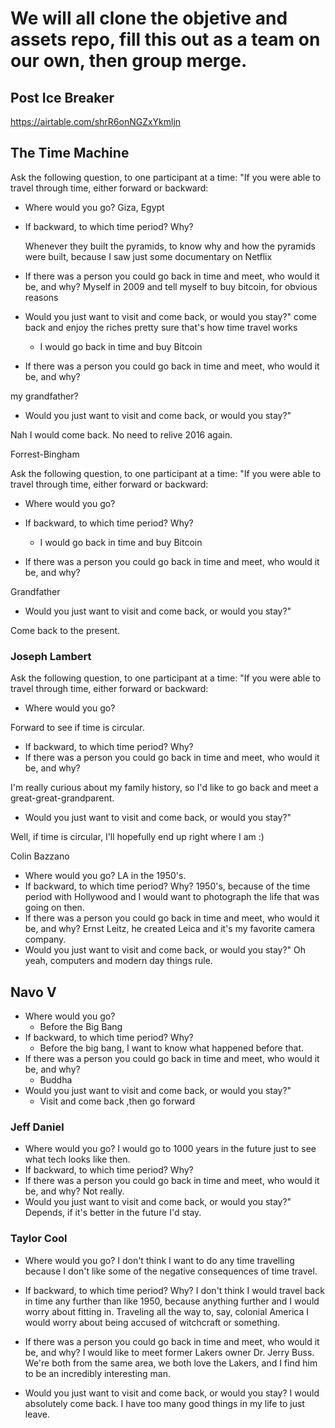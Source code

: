 # We will all clone the objetive and assets repo, fill this out as a team on our own, then group merge.

## Post Ice Breaker

https://airtable.com/shrR6onNGZxYkmljn

## **The Time Machine**

Ask the following question, to one participant at a time: "If you were able to travel through time, either forward or backward:

- Where would you go?
  Giza, Egypt

- If backward, to which time period? Why?

  Whenever they built the pyramids, to know why and how the pyramids were built, because I saw just some documentary on Netflix

- If there was a person you could go back in time and meet, who would it be, and why?
  Myself in 2009 and tell myself to buy bitcoin, for obvious reasons

- Would you just want to visit and come back, or would you stay?"
  come back and enjoy the riches pretty sure that's how time travel works


  - I would go back in time and buy Bitcoin

- If there was a person you could go back in time and meet, who would it be, and why?

my grandfather?

- Would you just want to visit and come back, or would you stay?"

Nah I would come back. No need to relive 2016 again.

Forrest-Bingham

Ask the following question, to one participant at a time: "If you were able to travel through time, either forward or backward:

- Where would you go?
- If backward, to which time period? Why?

  - I would go back in time and buy Bitcoin

- If there was a person you could go back in time and meet, who would it be, and why?

Grandfather

- Would you just want to visit and come back, or would you stay?"

Come back to the present.

### Joseph Lambert

Ask the following question, to one participant at a time: "If you were able to travel through time, either forward or backward:

- Where would you go?

Forward to see if time is circular.

- If backward, to which time period? Why?
- If there was a person you could go back in time and meet, who would it be, and why?

I'm really curious about my family history, so I'd like to go back and meet a great-great-grandparent.

- Would you just want to visit and come back, or would you stay?"

Well, if time is circular, I'll hopefully end up right where I am :)


Colin Bazzano

- Where would you go?
LA in the 1950's.
- If backward, to which time period? Why?
1950's, because of the time period with Hollywood and I would want to photograph the life that was going on then.
- If there was a person you could go back in time and meet, who would it be, and why?
Ernst Leitz, he created Leica and it's my favorite camera company.
- Would you just want to visit and come back, or would you stay?"
Oh yeah, computers and modern day things rule.

## **Navo V**
- Where would you go?
    - Before the Big Bang
- If backward, to which time period? Why?
    - Before the big bang, I want to know what happened before that.
- If there was a person you could go back in time and meet, who would it be, and why?
    - Buddha
- Would you just want to visit and come back, or would you stay?"
    - Visit and come back ,then go forward

### Jeff Daniel

- Where would you go?
I would go to 1000 years in the future just to see what tech looks like then.
- If backward, to which time period? Why?
- If there was a person you could go back in time and meet, who would it be, and why?
Not really.
- Would you just want to visit and come back, or would you stay?"
Depends, if it's better in the future I'd stay.

### Taylor Cool
- Where would you go?
I don't think I want to do any time travelling because I don't like some of the negative consequences of time travel.

- If backward, to which time period? Why?
I don't think I would travel back in time any further than like 1950, because anything further and I would worry about fitting in. Traveling all the way to, say, colonial America I would worry about being accused of witchcraft or something.

- If there was a person you could go back in time and meet, who would it be, and why?
I would like to meet former Lakers owner Dr. Jerry Buss. We're both from the same area, we both love the Lakers, and I find him to be an incredibly interesting man.

- Would you just want to visit and come back, or would you stay?
I would absolutely come back. I have too many good things in my life to just leave.
